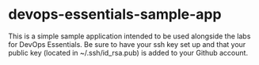 # devops-essentials-sample-app

This is a simple sample application intended to be used alongside the labs for DevOps Essentials.
Be sure to have your ssh key set up and that your public key (located in ~/.ssh/id_rsa.pub) is added to your Github account.
